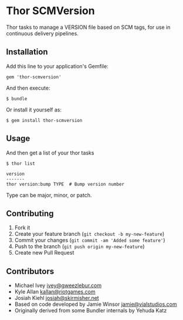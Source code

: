 # Thor SCMVersion

Thor tasks to manage a VERSION file based on SCM tags, for use in continuous delivery
pipelines.

## Installation

Add this line to your application's Gemfile:

    gem 'thor-scmversion'

And then execute:

    $ bundle

Or install it yourself as:

    $ gem install thor-scmversion

## Usage

And then get a list of your thor tasks

    $ thor list

    version
    -------
    thor version:bump TYPE  # Bump version number

Type can be major, minor, or patch.

## Contributing

1. Fork it
2. Create your feature branch (`git checkout -b my-new-feature`)
3. Commit your changes (`git commit -am 'Added some feature'`)
4. Push to the branch (`git push origin my-new-feature`)
5. Create new Pull Request

## Contributors

* Michael Ivey <ivey@gweezlebur.com>
* Kyle Allan <kallan@riotgames.com>
* Josiah Kiehl <josiah@skirmisher.net>
* Based on code developed by Jamie Winsor <jamie@vialstudios.com>
* Originally derived from some Bundler internals by Yehuda Katz